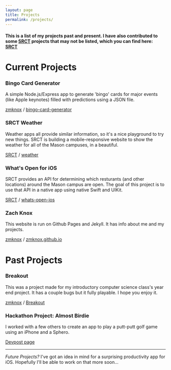 ```yaml
---
layout: page
title: Projects
permalink: /projects/
---
```


#### This is a list of my projects past and present. I have also contributed to some [SRCT](http://srct.gmu.edu/) projects that may not be listed, which you can find here: [<i class="fab fa-github"></i> SRCT](https://github.com/SRCT)




Current Projects
================

### Bingo Card Generator
A simple Node.js/Express app to generate 'bingo' cards for major events (like Apple keynotes)
filled with predictions using a JSON file.

[<i class="fab fa-github"></i> zmknox](https://github.com/zmknox) / [bingo-card-generator](https://github.com/zmknox/bingo-card-generator)

### SRCT Weather
Weather apps all provide similar information, so it's a nice playground to try new things. SRCT is building
a mobile-responsive website to show the weather for all of the Mason campuses, in a beautiful.

[<i class="fab fa-gitlab"></i> SRCT](https://git.gmu.edu/srct) / [weather](https://git.gmu.edu/srct/weather)

### What's Open for iOS
SRCT provides an API for determining which resturants (and other locations) around the Mason campus are open.
The goal of this project is to use that API in a native app using native Swift and UIKit.

[<i class="fab fa-gitlab"></i> SRCT](https://git.gmu.edu/srct) / [whats-open-ios](https://git.gmu.edu/srct/whats-open-ios)

### Zach Knox
This website is run on Github Pages and Jekyll. It has info about me and my
projects.

[<i class="fab fa-github"></i> zmknox](https://github.com/zmknox) / [zmknox.github.io](https://github.com/zmknox/zmknox.github.io/)





Past Projects
=============

### Breakout
This was a project made for my introductory computer science class's year end
project. It has a couple bugs but it fully playable. I hope you enjoy it.

[<i class="fab fa-github"></i> zmknox](https://github.com/zmknox) / [Breakout](http://github.com/zmknox/Breakout/)

### Hackathon Project: Almost Birdie
I worked with a few others to create an app to play a putt-putt golf game using an iPhone and a Sphero.

[<i class="fab fa-safari"></i> Devpost page](https://devpost.com/software/sphero-putt-putt-practice)

----------------------------

_Future Projects?_ I've got an idea in mind for a surprising productivity app for iOS. Hopefully I'll be able to work on that more soon...
